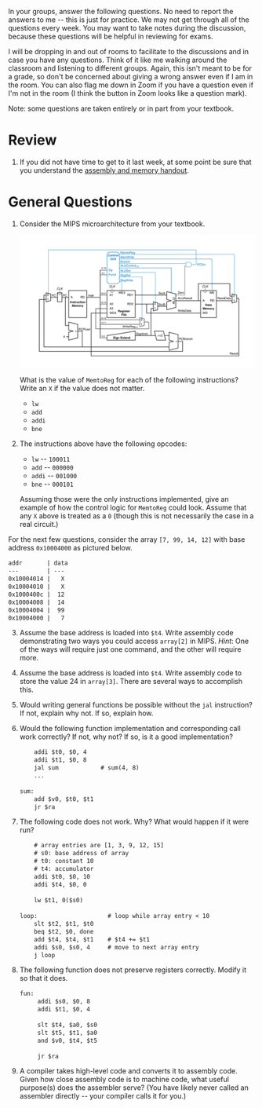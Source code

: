 In your groups, answer the following questions.
No need to report the answers to me --
this is just for practice.
We may not get through all of the questions every week.
You may want to take notes during the discussion,
because these questions will be helpful in reviewing for exams.

I will be dropping in and out of rooms to facilitate to the discussions and in
case you have any questions.
Think of it like me walking around the classroom and listening to different
groups.
Again, this isn't meant to be for a grade,
so don't be concerned about giving a wrong answer even if I am in the room.
You can also flag me down in Zoom if you have a question even if I'm not in the
room
(I think the button in Zoom looks like a question mark).

Note: some questions are taken entirely or in part from your textbook.

# Review

1. If you did not have time to get to it last week,
   at some point be sure that you understand the
   [assembly and memory handout](/misc/assembly-and-memory.pdf).

# General Questions

1. Consider the MIPS microarchitecture from your textbook.

   ![mips microarchitecture](images/mips-full-microarchitecture.png)

   What is the value of `MemtoReg` for each of the following instructions?
   Write an `X` if the value does not matter.
   * `lw`
   * `add`
   * `addi`
   * `bne`

2. The instructions above have the following opcodes:
   * `lw` -- `100011`
   * `add` -- `000000`
   * `addi` -- `001000`
   * `bne` -- `000101`

   Assuming those were the only instructions implemented,
   give an example of how the control logic for `MemtoReg` could look.
   Assume that any `X` above is treated as a `0`
   (though this is not necessarily the case in a real circuit.)

For the next few questions,
consider the array `[7, 99, 14, 12]` with base address `0x10004000`
as pictured below.

```
addr       | data
---        | ---
0x10004014 |   X
0x10004010 |   X
0x1000400c |  12
0x10004008 |  14
0x10004004 |  99
0x10004000 |   7
```

3. Assume the base address is loaded into `$t4`.
   Write assembly code demonstrating two ways you could access `array[2]` in
   MIPS.
   *Hint*: One of the ways will require just one command,
   and the other will require more.

4. Assume the base address is loaded into `$t4`.
   Write assembly code to store the value 24 in `array[3]`.
   There are several ways to accomplish this.

5. Would writing general functions be possible without the `jal` instruction?
   If not, explain why not. If so, explain how.

6. Would the following function implementation and corresponding call work
   correctly?
   If not, why not?
   If so, is it a good implementation?

   ```
       addi $t0, $0, 4
       addi $t1, $0, 8
       jal sum            # sum(4, 8)
       ...

   sum:
       add $v0, $t0, $t1
       jr $ra
   ```

7. The following code does not work.
   Why? What would happen if it were run?

   ```
       # array entries are [1, 3, 9, 12, 15]
       # s0: base address of array
       # t0: constant 10
       # t4: accumulator
       addi $t0, $0, 10
       addi $t4, $0, 0

       lw $t1, 0($s0)

   loop:                    # loop while array entry < 10
       slt $t2, $t1, $t0
       beq $t2, $0, done
       add $t4, $t4, $t1    # $t4 += $t1
       addi $s0, $s0, 4     # move to next array entry
       j loop
   ```

8. The following function does not preserve registers correctly.
   Modify it so that it does.

   ```
   fun:
        addi $s0, $0, 8
        addi $t1, $0, 4

        slt $t4, $a0, $s0
        slt $t5, $t1, $a0
        and $v0, $t4, $t5

        jr $ra
   ```

9. A compiler takes high-level code and converts it to assembly code.
   Given how close assembly code is to machine code,
   what useful purpose(s) does the assembler serve?
   (You have likely never called an assembler directly --
   your compiler calls it for you.)
